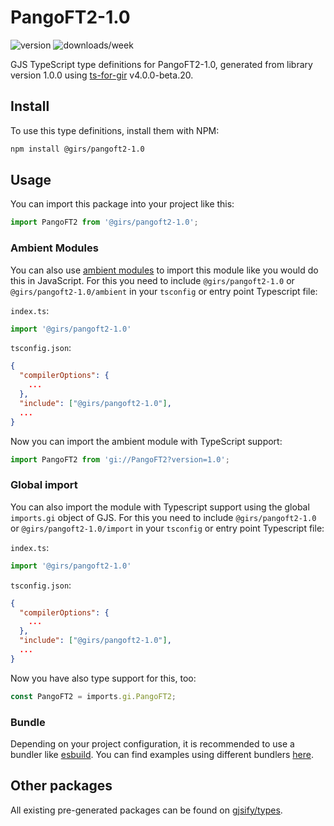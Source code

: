 
# PangoFT2-1.0

![version](https://img.shields.io/npm/v/@girs/pangoft2-1.0)
![downloads/week](https://img.shields.io/npm/dw/@girs/pangoft2-1.0)


GJS TypeScript type definitions for PangoFT2-1.0, generated from library version 1.0.0 using [ts-for-gir](https://github.com/gjsify/ts-for-gir) v4.0.0-beta.20.


## Install

To use this type definitions, install them with NPM:
```bash
npm install @girs/pangoft2-1.0
```

## Usage

You can import this package into your project like this:
```ts
import PangoFT2 from '@girs/pangoft2-1.0';
```

### Ambient Modules

You can also use [ambient modules](https://github.com/gjsify/ts-for-gir/tree/main/packages/cli#ambient-modules) to import this module like you would do this in JavaScript.
For this you need to include `@girs/pangoft2-1.0` or `@girs/pangoft2-1.0/ambient` in your `tsconfig` or entry point Typescript file:

`index.ts`:
```ts
import '@girs/pangoft2-1.0'
```

`tsconfig.json`:
```json
{
  "compilerOptions": {
    ...
  },
  "include": ["@girs/pangoft2-1.0"],
  ...
}
```

Now you can import the ambient module with TypeScript support: 

```ts
import PangoFT2 from 'gi://PangoFT2?version=1.0';
```

### Global import

You can also import the module with Typescript support using the global `imports.gi` object of GJS.
For this you need to include `@girs/pangoft2-1.0` or `@girs/pangoft2-1.0/import` in your `tsconfig` or entry point Typescript file:

`index.ts`:
```ts
import '@girs/pangoft2-1.0'
```

`tsconfig.json`:
```json
{
  "compilerOptions": {
    ...
  },
  "include": ["@girs/pangoft2-1.0"],
  ...
}
```

Now you have also type support for this, too:

```ts
const PangoFT2 = imports.gi.PangoFT2;
```

### Bundle

Depending on your project configuration, it is recommended to use a bundler like [esbuild](https://esbuild.github.io/). You can find examples using different bundlers [here](https://github.com/gjsify/ts-for-gir/tree/main/examples).

## Other packages

All existing pre-generated packages can be found on [gjsify/types](https://github.com/gjsify/types).

